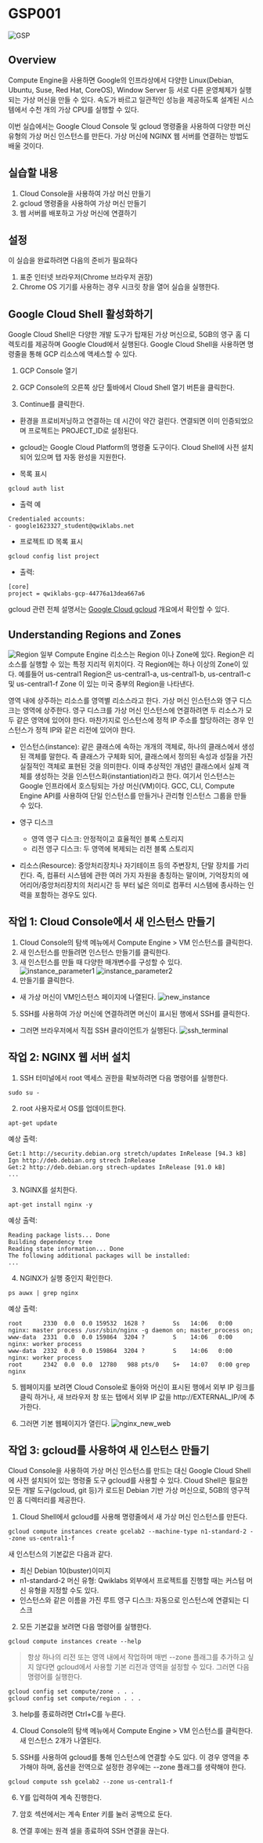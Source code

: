 # GSP001
![GSP](image/Google_Cloud_Self-Paced_Labs.png)

## Overview
Compute Engine을 사용하면 Google의 인프라상에서 다양한 Linux(Debian, Ubuntu, Suse, Red Hat, CoreOS), Window Server 등 서로 다른 운영체제가 실행되는 가상 머신을 만들 수 있다. 속도가 바르고 일관적인 성능을 제공하도록 설계된 시스템에서 수천 개의 가상 CPU를 실행할 수 있다.

이번 실습에서는 Google Cloud Console 및 gcloud 명령줄을 사용하여 다양한 머신 유형의 가상 머신 인스턴스를 만든다. 가상 머신에 NGINX 웹 서버를 연결하는 방법도 배울 것이다.

## 실습할 내용
1. Cloud Console을 사용하여 가상 머신 만들기
2. gcloud 명령줄을 사용하여 가상 머신 만들기
3. 웹 서버를 배포하고 가상 머신에 연결하기

## 설정
이 실습을 완료하려면 다음의 준비가 필요하다
1. 표준 인터넷 브라우저(Chrome 브라우저 권장)
2. Chrome OS 기기를 사용하는 경우 시크릿 창을 열어 실습을 실행한다.

## Google Cloud Shell 활성화하기
Google Cloud Shell은 다양한 개발 도구가 탑재된 가상 머신으로, 5GB의 영구 홈 디렉토리를 제공하며 Google Cloud에서 실행된다.
Google Cloud Shell을 사용하면 명령줄을 통해 GCP 리소스에 액세스할 수 있다.

1. GCP Console 열기

2. GCP Console의 오른쪽 상단 툴바에서 Cloud Shell 열기 버튼을 클릭한다.

3. Continue를 클릭한다.
- 환경을 프로비저닝하고 연결하는 데 시간이 약간 걸린다. 연결되면 이미 인증되었으며 프로젝트는 PROJECT_ID로 설정된다.
- gcloud는 Google Cloud Platform의 명령줄 도구이다. Cloud Shell에 사전 설치되어 있으며 탭 자동 완성을 지원한다.

- 목록 표시
```
gcloud auth list
```

- 출력 예
```
Credentialed accounts:
- google1623327_student@qwiklabs.net
```

- 프로젝트 ID 목록 표시
```
gcloud config list project
```

- 출력:
```
[core]
project = qwiklabs-gcp-44776a13dea667a6
```

gcloud 관련 전체 설명서는 [Google Cloud gcloud](https://cloud.google.com/sdk/gcloud) 개요에서 확인할 수 있다.

## Understanding Regions and Zones
![Region](image/Region_and_Zone.png)
일부 Compute Engine 리소스는 Region 이나 Zone에 있다. Region은 리소스를 실행할 수 있는 특정 지리적 위치이다. 각 Region에는 하나 이상의 Zone이 있다. 예를들어 us-central1 Region은 us-central1-a, us-central1-b, us-central1-c 및 us-central1-f Zone 이 있는 미국 중부의 Region을 나타낸다.

영역 내에 상주하는 리소스를 영역별 리소스라고 한다. 가상 머신 인스턴스와 영구 디스크는 영역에 상주한다. 영구 디스크를 가상 머신 인스턴스에 연결하려면 두 리소스가 모두 같은 영역에 있어야 한다. 마찬가지로 인스턴스에 정적 IP 주소를 할당하려는 경우 인스턴스가 정적 IP와 같은 리전에 있어야 한다.

- 인스턴스(instance): 같은 클래스에 속하는 개개의 객체로, 하나의 클래스에서 생성된 객체를 말한다. 즉 클래스가 구체화 되어, 클래스에서 정의된 속성과 성질을 가진 실질적인 객체로 표현된 것을 의미한다. 이때 추상적인 개념인 클래스에서 실제 객체를 생성하는 것을 인스턴스화(instantiation)라고 한다. 여기서 인스턴스는 Google 인프라에서 호스팅되는 가상 머신(VM)이다. GCC, CLI, Compute Engine API를 사용하여 단일 인스턴스를 만들거나 관리형 인스턴스 그룹을 만들 수 있다.

- 영구 디스크
    - 영역 영구 디스크: 안정적이고 효율적인 블록 스토리지
    - 리전 영구 디스크: 두 영역에 복제되는 리전 블록 스토리지

- 리소스(Resource): 중앙처리장치나 자기테이프 등의 주변장치, 단말 장치를 가리킨다. 즉, 컴퓨터 시스템에 관한 여러 가지 자원을 총칭하는 말이며, 기억장치의 에어리어/중앙처리장치의 처리시간 등 부터 넓은 의미로 컴푸터 시스템에 종사하는 인력을 포함하는 경우도 있다.

## 작업 1: Cloud Console에서 새 인스턴스 만들기
1. Cloud Console의 탐색 메뉴에서 Compute Engine > VM 인스턴스를 클릭한다.
2. 새 인스턴스를 만들려면 인스턴스 만들기를 클릭한다.
3. 새 인스턴스를 만들 때 다양한 매개변수를 구성할 수 있다.
![instance_parameter1](image/create_instance1.PNG)
![instance_parameter2](image/create_instance2.PNG)
4. 만들기를 클릭한다.
- 새 가상 머신이 VM인스턴스 페이지에 나열된다.
![new_instance](image/new_instance.PNG)
5. SSH를 사용하여 가상 머신에 연결하려면 머신이 표시된 행에서 SSH를 클릭한다.
- 그러면 브라우저에서 직접 SSH 클라이언트가 실행된다.
![ssh_terminal](image/open_ssh_terminal.PNG)

## 작업 2: NGINX 웹 서버 설치
1. SSH 터미널에서 root 액세스 권한을 확보하려면 다음 명령어를 실행한다.
```
sudo su -
```

2. root 사용자로서 OS를 업데이트한다.
```
apt-get update
```

예상 출력:
```
Get:1 http://security.debian.org stretch/updates InRelease [94.3 kB]
Ign http://deb.debian.org strech InRelease
Get:2 http://deb.debian.org strech-updates InRelease [91.0 kB]
...
```

3. NGINX를 설치한다.
```
apt-get install nginx -y
```

예상 출력:
```
Reading package lists... Done
Building dependency tree
Reading state information... Done
The following additional packages will be installed:
...
```

4. NGINX가 실행 중인지 확인한다.
```
ps auwx | grep nginx
```

예상 출력:
```
root      2330  0.0  0.0 159532  1628 ?        Ss   14:06   0:00 nginx: master process /usr/sbin/nginx -g daemon on; master_process on;
www-data  2331  0.0  0.0 159864  3204 ?        S    14:06   0:00 nginx: worker process
www-data  2332  0.0  0.0 159864  3204 ?        S    14:06   0:00 nginx: worker process
root      2342  0.0  0.0  12780   988 pts/0    S+   14:07   0:00 grep nginx
```

5. 웹페이지를 보려면 Cloud Console로 돌아와 머신이 표시된 행에서 외부 IP 링크를 클릭 하거나, 새 브라우저 창 또는 탭에서 외부 IP 값을 http://EXTERNAL_IP/에 추가한다.

6. 그러면 기본 웹페이지가 열린다.
![nginx_new_web](image/nginx_new_web.PNG)

## 작업 3: gcloud를 사용하여 새 인스턴스 만들기
Cloud Console을 사용하여 가상 머신 인스턴스를 만드는 대신 Google Cloud Shell에 사전 설치되어 있는 명령줄 도구 gcloud를 사용할 수 있다.
Cloud Shell은 필요한 모든 개발 도구(gcloud, git 등)가 로드된 Debian 기반 가상 머신으로, 5GB의 영구적인 홈 디렉터리를 제공한다.
1. Cloud Shell에서 gcloud를 사용해 명령줄에서 새 가상 머신 인스턴스를 만든다.
```
gcloud compute instances create gcelab2 --machine-type n1-standard-2 --zone us-central1-f
```

새 인스턴스의 기본값은 다음과 같다.
- 최신 Debian 10(buster)이미지
- n1-standard-2 머신 유형: Qwiklabs 외부에서 프로젝트를 진행할 때는 커스텀 머신 유형을 지정할 수도 있다.
- 인스턴스와 같은 이름을 가진 루트 영구 디스크: 자동으로 인스턴스에 연결되는 디스크

2. 모든 기본값을 보려면 다음 명령어를 실행한다.
```
gcloud compute instances create --help
```

> 항상 하나의 리전 또는 영역 내에서 작업하며 매번 --zone 플래그를 추가하고 싶지 않다면 gcloud에서 사용할 기본 리전과 영역을 설정할 수 있다. 그러면 다음 명령어를 실행한다.
```
gcloud config set compute/zone . . .
gcloud config set compute/region . . .
```

3. help를 종료하려면 Ctrl+C를 누른다.

4. Cloud Console의 탐색 메뉴에서 Compute Engine > VM 인스턴스를 클릭한다. 새 인스턴스 2개가 나열된다.

5. SSH를 사용하여 gcloud를 통해 인스턴스에 연결할 수도 있다. 이 경우 영역을 추가해야 하며, 옵션을 전역으로 설정한 경우에는 --zone 플래그를 생략해야 한다.
```
gcloud compute ssh gcelab2 --zone us-central1-f
```

6. Y를 입력하여 계속 진행한다.

7. 암호 섹션에서는 계속 Enter 키를 눌러 공백으로 둔다.

8. 연결 후에는 원격 셀을 종료하여 SSH 연결을 끊는다.
